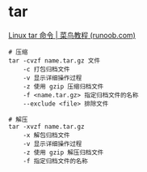 # tar

[Linux tar 命令 | 菜鸟教程 (runoob.com)](https://www.runoob.com/linux/linux-comm-tar.html)

```shell
# 压缩
tar -cvzf name.tar.gz 文件
    -c 打包归档文件
    -v 显示详细操作过程
    -z 使用 gzip 压缩归档文件
    -f <name.tar.gz> 指定归档文件的名称
    --exclude <file> 排除文件

# 解压
tar -xvzf name.tar.gz
    -x 解包归档文件
    -v 显示详细操作过程
    -z 使用 gzip 解压归档文件
    -f 指定归档文件的名称
```

